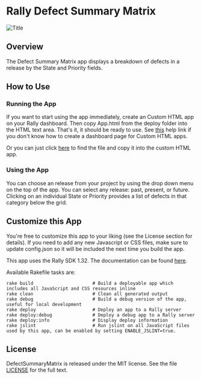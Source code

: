 Rally Defect Summary Matrix
============

![Title](https://raw.github.com/RallyApps/DefectSummaryMatrix/master/screenshots/title-screenshot.png)

## Overview

The Defect Summary Matrix app displays a breakdown of defects in a release by the State and Priority fields. 

## How to Use

### Running the App

If you want to start using the app immediately, create an Custom HTML app on your Rally dashboard. Then copy App.html from the deploy folder into the HTML text area. That's it, it should be ready to use. See [this](http://www.rallydev.com/help/use_apps#create) help link if you don't know how to create a dashboard page for Custom HTML apps.

Or you can just click [here](https://raw.github.com/RallyApps/DefectSummaryMatrix/master/deploy/App.html) to find the file and copy it into the custom HTML app.

### Using the App

You can choose an release from your project by using the drop down menu on the top of the app. You can select any release: past, present, or future. Clicking on an individual State or Priority provides a list of defects in that category below the grid.

## Customize this App

You're free to customize this app to your liking (see the License section for details). If you need to add any new Javascript or CSS files, make sure to update config.json so it will be included the next time you build the app.

This app uses the Rally SDK 1.32. The documentation can be found [here](http://developer.rallydev.com/help/app-sdk). 

Available Rakefile tasks are:

    rake build                      # Build a deployable app which includes all JavaScript and CSS resources inline
    rake clean                      # Clean all generated output
    rake debug                      # Build a debug version of the app, useful for local development
    rake deploy                     # Deploy an app to a Rally server
    rake deploy:debug               # Deploy a debug app to a Rally server
    rake deploy:info                # Display deploy information
    rake jslint                     # Run jslint on all JavaScript files used by this app, can be enabled by setting ENABLE_JSLINT=true.

## License

DefectSummaryMatrix is released under the MIT license. See the file [LICENSE](https://raw.github.com/RallyApps/DefectSummaryMatrix/master/LICENSE) for the full text.